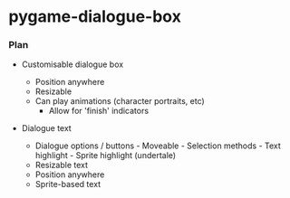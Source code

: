 # pygame-dialogue-box

### Plan

- Customisable dialogue box
    - Position anywhere
    - Resizable
    - Can play animations (character portraits, etc)
        - Allow for 'finish' indicators

- Dialogue text
    - Dialogue options / buttons
            - Moveable
            - Selection methods
                - Text highlight
                - Sprite highlight (undertale)
    - Resizable text
    - Position anywhere
    - Sprite-based text